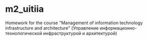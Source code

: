 # m2_uitiia
Homework for the course "Management of information technology infrastructure and architecture" (Управление информационно-технологической инфраструктурой и архитектурой)
